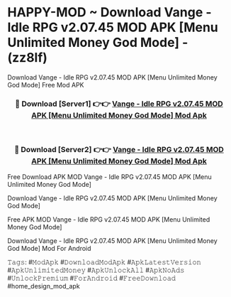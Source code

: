# HAPPY-MOD ~ Download Vange - Idle RPG v2.07.45 MOD APK [Menu Unlimited Money God Mode] - (zz8lf)
Download Vange - Idle RPG v2.07.45 MOD APK [Menu Unlimited Money God Mode] Free Mod APK

<div align="center">
<h3>🔴 Download [Server1] 👉👉 <a href="https://apk-comot.site?title=Vange_-_Idle_RPG_v2.07.45_MOD_APK_[Menu_Unlimited_Money_God_Mode]">Vange - Idle RPG v2.07.45 MOD APK [Menu Unlimited Money God Mode] Mod Apk</a></h3><br>

<h3>🔴 Download [Server2] 👉👉 <a href="https://apk-comot.site?title=Vange_-_Idle_RPG_v2.07.45_MOD_APK_[Menu_Unlimited_Money_God_Mode]">Vange - Idle RPG v2.07.45 MOD APK [Menu Unlimited Money God Mode] Mod Apk</a></h3>
</div>


Free Download APK MOD Vange - Idle RPG v2.07.45 MOD APK [Menu Unlimited Money God Mode]

Download Vange - Idle RPG v2.07.45 MOD APK [Menu Unlimited Money God Mode] 

Free APK MOD Vange - Idle RPG v2.07.45 MOD APK [Menu Unlimited Money God Mode] 

Download Vange - Idle RPG v2.07.45 MOD APK [Menu Unlimited Money God Mode] Mod For Android

𝚃𝚊𝚐𝚜: #𝙼𝚘𝚍𝙰𝚙𝚔 #𝙳𝚘𝚠𝚗𝚕𝚘𝚊𝚍𝙼𝚘𝚍𝙰𝚙𝚔 #𝙰𝚙𝚔𝙻𝚊𝚝𝚎𝚜𝚝𝚅𝚎𝚛𝚜𝚒𝚘𝚗 #𝙰𝚙𝚔𝚄𝚗𝚕𝚒𝚖𝚒𝚝𝚎𝚍𝙼𝚘𝚗𝚎𝚢 #𝙰𝚙𝚔𝚄𝚗𝚕𝚘𝚌𝚔𝙰𝚕𝚕 #𝙰𝚙𝚔𝙽𝚘𝙰𝚍𝚜 #𝚄𝚗𝚕𝚘𝚌𝚔𝙿𝚛𝚎𝚖𝚒𝚞𝚖 #𝙵𝚘𝚛𝙰𝚗𝚍𝚛𝚘𝚒𝚍 #𝙵𝚛𝚎𝚎𝙳𝚘𝚠𝚗𝚕𝚘𝚊𝚍 #home_design_mod_apk